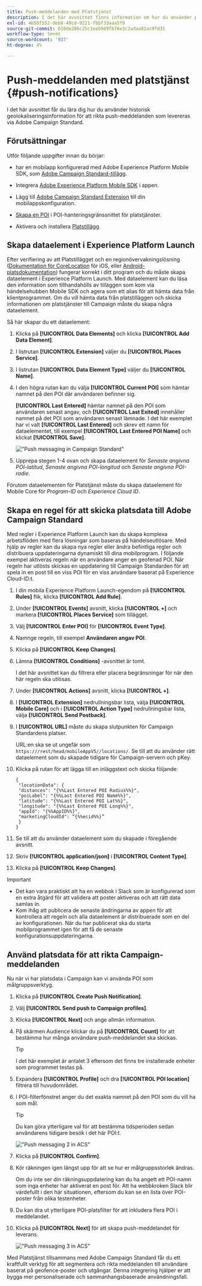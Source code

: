 ```yaml
---
title: Push-meddelanden med Platstjänst
description: I det här avsnittet finns information om hur du använder platstjänsten med push-meddelanden i Campaign Standarden.
exl-id: 4b50f552-deb8-49cd-9221-fbbf33aaa5f9
source-git-commit: 010de286c25c1eeb989fb76e3c2adaa82ac9fd35
workflow-type: tm+mt
source-wordcount: '937'
ht-degree: 4%

---
```


# Push-meddelanden med platstjänst {#push-notifications}

I det här avsnittet får du lära dig hur du använder historisk geolokaliseringsinformation för att rikta push-meddelanden som levereras via Adobe Campaign Standard.

## Förutsättningar

Utför följande uppgifter innan du börjar:

* har en mobilapp konfigurerad med Adobe Experience Platform Mobile SDK, som [Adobe Campaign Standard-tillägg](https://aep-sdks.gitbook.io/docs/using-mobile-extensions/adobe-campaign-standard).

* Integrera [Adobe Experience Platform Mobile SDK](https://aep-sdks.gitbook.io/docs/getting-started/get-the-sdk) i appen.
* Lägg till [Adobe Campaign Standard Extension](https://aep-sdks.gitbook.io/docs/using-mobile-extensions/adobe-campaign-standard) till din mobilappskonfiguration.

* [Skapa en POI](/help/poi-mgmt-ui/create-a-poi-ui.md) i POI-hanteringsgränssnittet för platstjänster.

* Aktivera och installera [Platstillägg](/help/places-ext-aep-sdks/places-extension/places-extension.md).


## Skapa dataelement i Experience Platform Launch

Efter verifiering av att Platstillägget och en regionövervakningslösning ([Dokumentation för CoreLocation](https://developer.apple.com/documentation/corelocation/monitoring_the_user_s_proximity_to_geographic_regions) för iOS, eller [Android-platsdokumentation](https://developer.android.com/training/location/geofencing)) fungerar korrekt i ditt program och du måste skapa dataelement i Experience Platform Launch. Med dataelement kan du läsa den information som tillhandahölls av tilläggen som kom via händelsehubben Mobile SDK och agera som ett alias för att hämta data från klientprogrammet. Om du vill hämta data från platstilläggen och skicka informationen om platstjänster till Campaign måste du skapa några dataelement.

Så här skapar du ett dataelement:

1. Klicka på **[!UICONTROL Data Elements]** och klicka **[!UICONTROL Add Data Element]**.
1. I listrutan **[!UICONTROL Extension]** väljer du **[!UICONTROL Places Service]**.
1. I listrutan **[!UICONTROL Data Element Type]** väljer du **[!UICONTROL Name]**.
1. I den högra rutan kan du välja **[!UICONTROL Current POI]** som hämtar namnet på den POI där användaren befinner sig.

   **[!UICONTROL Last Entered]** hämtar namnet på den POI som användaren senast angav, och **[!UICONTROL Last Exited]** innehåller namnet på det POI som användaren senast lämnade. I det här exemplet har vi valt **[!UICONTROL Last Entered]** och skrev ett namn för dataelementet, till exempel **[!UICONTROL Last Entered POI Name]** och klickat **[!UICONTROL Save]**.

   ![&quot;Push messaging in Campaign Standard&quot;](/help/assets/ACS_Push1.png)

1. Upprepa stegen 1-4 ovan och skapa dataelement för *Senaste angivna POI-latitud*, *Senaste angivna POI-longitud* och *Senaste angivna POI-radie*.

Förutom dataelementen för Platstjänst måste du skapa dataelement för Mobile Core för *Program-ID* och *Experience Cloud ID*.

## Skapa en regel för att skicka platsdata till Adobe Campaign Standard

Med regler i Experience Platform Launch kan du skapa komplexa arbetsflöden med flera lösningar som baseras på händelseutlösare. Med hjälp av regler kan du skapa nya regler eller ändra befintliga regler och distribuera uppdateringarna dynamiskt till dina mobilprogram. I följande exempel aktiveras regeln när en användare anger en geofenad POI. När regeln har utlösts skickas en uppdatering till Campaign Standarden för att spela in en post till en viss POI för en viss användare baserat på Experience Cloud-ID:t.

1. I din mobila Experience Platform Launch-egendom på **[!UICONTROL Rules]** flik, klicka **[!UICONTROL Add Rule]**.
1. Under **[!UICONTROL Events]** avsnitt, klicka **[!UICONTROL +]** och markera **[!UICONTROL Places Service]** som tillägget.
1. Välj **[!UICONTROL Enter POI]** för **[!UICONTROL Event Type]**.
1. Namnge regeln, till exempel **Användaren angav POI**.
1. Klicka på **[!UICONTROL Keep Changes]**.
1. Lämna **[!UICONTROL Conditions]** -avsnittet är tomt.

   I det här avsnittet kan du filtrera eller placera begränsningar för när den här regeln ska utlösas.

1. Under **[!UICONTROL Actions]** avsnitt, klicka **[!UICONTROL +]**.
1. I **[!UICONTROL Extension]** nedrullningsbar lista, välja **[!UICONTROL Mobile Core]** och i **[!UICONTROL Action Type]** nedrullningsbar lista, välja **[!UICONTROL Send Postback]**.
1. I **[!UICONTROL URL]** måste du skapa slutpunkten för Campaign Standardens platser.

   URL:en ska se ut ungefär som `https:///rest/head/mobileAppV5//locations/`.
Se till att du använder rätt dataelement som du skapade tidigare för Campaign-servern och pKey.

1. Klicka på rutan för att lägga till en inläggstext och skicka följande:

   ```
   {
    "locationData": {
    "distances": "{%%Last Entered POI Radius%%}",
    "poiLabel": "{%%Last Entered POI Name%%}",
    "latitude": "{%%Last Entered POI Lat%%}",
    "longitude": "{%%Last Entered POI Long%%}",
    "appId": "{%%AppID%%}",
    "marketingCloudId": “{%%ecid%%}”
    }
   }
   ```

1. Se till att du använder dataelement som du skapade i föregående avsnitt.
1. Skriv **[!UICONTROL application/json]** i **[!UICONTROL Content Type]**.
1. Klicka på **[!UICONTROL Keep Changes]**.

>[!IMPORTANT]
>
>* Det kan vara praktiskt att ha en webbok i Slack som är konfigurerad som en extra åtgärd för att validera att poster aktiveras och att rätt data samlas in.
>* Kom ihåg att publicera de senaste ändringarna av appen för att kontrollera att regeln och alla dataelement är distribuerade som en del av konfigurationen. När du har publicerat ska du starta mobilprogrammet igen för att få de senaste konfigurationsuppdateringarna.


## Använd platsdata för att rikta Campaign-meddelanden

Nu när vi har platsdata i Campaign kan vi använda POI som målgruppsverktyg.

1. Klicka på **[!UICONTROL Create Push Notification]**.
1. Välj **[!UICONTROL Send push to Campaign profiles]**.
1. Klicka **[!UICONTROL Next]** och ange allmän information.
1. På skärmen Audience klickar du på **[!UICONTROL Count]** för att bestämma hur många användare push-meddelandet ska skickas.

   >[!TIP]
   >
   >I det här exemplet är antalet 3 eftersom det finns tre installerade enheter som programmet testas på.

1. Expandera **[!UICONTROL Profile]** och dra **[!UICONTROL POI location]** filtrera till huvudområdet.
1. I POI-filterfönstret anger du det exakta namnet på den POI som du vill ha som mål.

   >[!TIP]
   >
   >Du kan göra ytterligare val för att bestämma tidsperioden sedan användarens tidigare besök i det här POI:t.

   ![&quot;Push messaging 2 in ACS&quot;](/help/assets/ACS_push2.png)

1. Klicka på **[!UICONTROL Confirm]**.
1. Kör räkningen igen längst upp för att se hur er målgruppsstorlek ändras.

   Om du inte ser din räkningsuppdatering kan du ha angett ett POI-namn som inga enheter har aktiverat en post för. Att ha webbkroken Slack blir värdefullt i den här situationen, eftersom du kan se en lista över POI-poster från olika testenheter.

1. Du kan dra ut ytterligare POI-platsfilter för att inkludera flera POI i meddelandet.
1. Klicka på **[!UICONTROL Next]** för att skapa push-meddelandet för leverans.

   ![&quot;Push messaging 3 in ACS&quot;](/help/assets/ACS_push3.png)

Med Platstjänst tillsammans med Adobe Campaign Standard får du ett kraftfullt verktyg för att segmentera och rikta meddelanden till användare baserat på geofence-poster och utgångar. Denna integrering hjälper er att bygga mer personaliserade och sammanhangsbaserade användningsfall.
